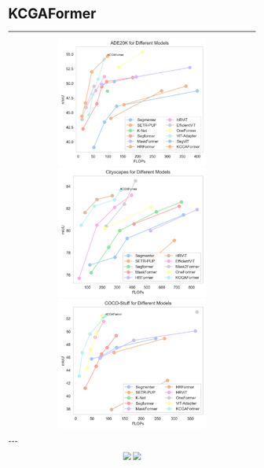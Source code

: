 # KCGAFormer
---
<p align = "center">    
  <img  src="./Visualization/Ade20k_curve.png" width="300" />
  <img  src="./Visualization/Cityscapes_curve.png" width="300" />
  <img  src="./Visualization/COCO-Stuff_curve.png" width="300" />
</p>
---
<p align = "center">    
  <img  src="./Visualization/CAM1.png" width="400" />
  <img  src="./Visualization/CAM2.png" width="400" />
</p>
